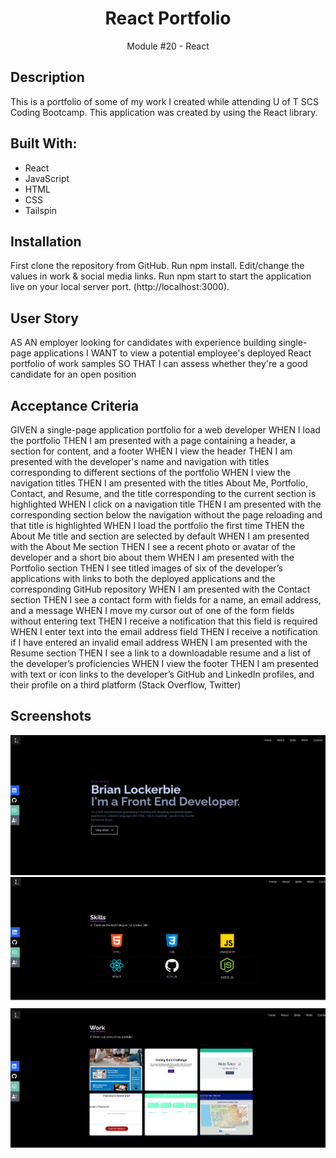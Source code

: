 <h1 align="center">React Portfolio </h1>
<p align="center">Module #20 - React</p>

## Description
This is a portfolio of some of my work I created while attending U of T SCS Coding Bootcamp. This application was created by using the React library.

## Built With:
* React
* JavaScript
* HTML
* CSS
* Tailspin

## Installation
First clone the repository from GitHub. Run npm install. Edit/change the values in work & social media links. Run npm start to start the application live on your local server port. (http://localhost:3000).

## User Story
AS AN employer looking for candidates with experience building single-page applications
I WANT to view a potential employee's deployed React portfolio of work samples
SO THAT I can assess whether they're a good candidate for an open position

## Acceptance Criteria
GIVEN a single-page application portfolio for a web developer
WHEN I load the portfolio
THEN I am presented with a page containing a header, a section for content, and a footer
WHEN I view the header
THEN I am presented with the developer's name and navigation with titles corresponding to different sections of the portfolio
WHEN I view the navigation titles
THEN I am presented with the titles About Me, Portfolio, Contact, and Resume, and the title corresponding to the current section is highlighted
WHEN I click on a navigation title
THEN I am presented with the corresponding section below the navigation without the page reloading and that title is highlighted
WHEN I load the portfolio the first time
THEN the About Me title and section are selected by default
WHEN I am presented with the About Me section
THEN I see a recent photo or avatar of the developer and a short bio about them
WHEN I am presented with the Portfolio section
THEN I see titled images of six of the developer’s applications with links to both the deployed applications and the corresponding GitHub repository
WHEN I am presented with the Contact section
THEN I see a contact form with fields for a name, an email address, and a message
WHEN I move my cursor out of one of the form fields without entering text
THEN I receive a notification that this field is required
WHEN I enter text into the email address field
THEN I receive a notification if I have entered an invalid email address
WHEN I am presented with the Resume section
THEN I see a link to a downloadable resume and a list of the developer’s proficiencies
WHEN I view the footer
THEN I am presented with text or icon links to the developer’s GitHub and LinkedIn profiles, and their profile on a third platform (Stack Overflow, Twitter) 

## Screenshots
<img src="src/assets/portfolio-screenshot.png">
<img src="src/assets/portfolio-screenshot1.png">
<img src="src/assets/portfolio-screenshot2.png">
